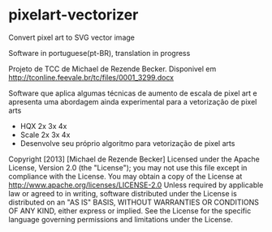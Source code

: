 pixelart-vectorizer
===================

Convert pixel art to SVG vector image

Software in portuguese(pt-BR), translation in progress

Projeto de TCC de Michael de Rezende Becker. Disponivel em http://tconline.feevale.br/tc/files/0001_3299.docx

Software que aplica algumas técnicas de aumento de escala de pixel art e apresenta uma abordagem ainda experimental para a vetorização de pixel arts
* HQX 2x 3x 4x
* Scale 2x 3x 4x
* Desenvolve seu próprio algoritmo para vetorização de pixel arts


Copyright [2013] [Michael de Rezende Becker]
Licensed under the Apache License, Version 2.0 (the "License");
you may not use this file except in compliance with the License.
You may obtain a copy of the License at
    http://www.apache.org/licenses/LICENSE-2.0
Unless required by applicable law or agreed to in writing, software
distributed under the License is distributed on an "AS IS" BASIS,
WITHOUT WARRANTIES OR CONDITIONS OF ANY KIND, either express or implied.
See the License for the specific language governing permissions and
limitations under the License.
